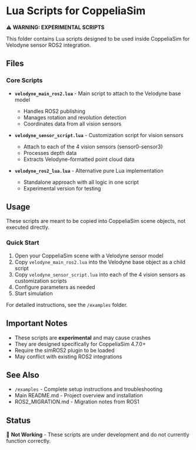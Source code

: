 # Lua Scripts for CoppeliaSim

⚠️ **WARNING: EXPERIMENTAL SCRIPTS**

This folder contains Lua scripts designed to be used inside CoppeliaSim for Velodyne sensor ROS2 integration.

## Files

### Core Scripts

- **`velodyne_main_ros2.lua`** - Main script to attach to the Velodyne base model
  - Handles ROS2 publishing
  - Manages rotation and revolution detection
  - Coordinates data from all vision sensors

- **`velodyne_sensor_script.lua`** - Customization script for vision sensors
  - Attach to each of the 4 vision sensors (sensor0-sensor3)
  - Processes depth data
  - Extracts Velodyne-formatted point cloud data

- **`velodyne_ros2_lua.lua`** - Alternative pure Lua implementation
  - Standalone approach with all logic in one script
  - Experimental version for testing

## Usage

These scripts are meant to be copied into CoppeliaSim scene objects, not executed directly.

### Quick Start

1. Open your CoppeliaSim scene with a Velodyne sensor model
2. Copy `velodyne_main_ros2.lua` into the Velodyne base object as a child script
3. Copy `velodyne_sensor_script.lua` into each of the 4 vision sensors as customization scripts
4. Configure parameters as needed
5. Start simulation

For detailed instructions, see the `/examples` folder.

## Important Notes

- These scripts are **experimental** and may cause crashes
- They are designed specifically for CoppeliaSim 4.7.0+
- Require the simROS2 plugin to be loaded
- May conflict with existing ROS2 integrations

## See Also

- `/examples` - Complete setup instructions and troubleshooting
- Main README.md - Project overview and installation
- ROS2_MIGRATION.md - Migration notes from ROS1

## Status

🔴 **Not Working** - These scripts are under development and do not currently function correctly.
